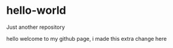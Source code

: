 # hello-world
Just another repository

hello welcome to my github page, i made this extra change here
